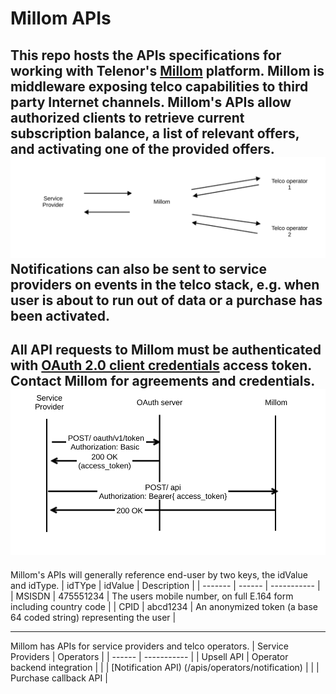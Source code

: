 # Millom APIs
This repo hosts the APIs specifications for working with Telenor's [Millom](https://millom.com/) platform.
Millom is middleware exposing telco capabilities to third party Internet channels.
Millom's APIs allow authorized clients to retrieve current subscription balance, 
a list of relevant offers, and activating one of the provided offers.
![Millom as middleware](/images/millom-middle.svg)
Notifications can also be sent to service providers on events in the telco stack, 
e.g. when user is about to run out of data or a purchase has been activated.  
---
All API requests to Millom must be authenticated with [OAuth 2.0 client credentials](https://oauth.net/2/grant-types/client-credentials/) access token.
Contact Millom for agreements and credentials.  
![Authorization example](/images/authorization.svg)
---
Millom's APIs will generally reference end-user by two keys, the idValue and idType.
| idTYpe | idValue | Description |
| ------- | ------ | ----------- |
| MSISDN | 475551234 | The users mobile number, on full E.164 form including country code |
| CPID   | abcd1234 | An anonymized token (a base 64 coded string) representing the user | 

---
Millom has APIs for service providers and telco operators.
| Service Providers | Operators |
| ------ | ----------- |
| Upsell API | Operator backend integration | 
| | [Notification API) (/apis/operators/notification) |
| | Purchase callback API |